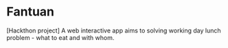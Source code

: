 # Fantuan
[Hackthon project] A web interactive app aims to solving working day lunch problem - what to eat and with whom.
